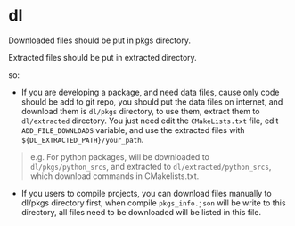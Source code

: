 dl
====

Downloaded files should be put in pkgs directory.

Extracted files should be put in extracted directory.

so:
* If you are developing a package, and need data files, cause only code should be add to git repo, you should put the data files on internet, and download them is `dl/pkgs` directory, to use them, extract them to `dl/extracted` directory. You just need edit the `CMakeLists.txt` file, edit `ADD_FILE_DOWNLOADS` variable, and use the extracted files with `${DL_EXTRACTED_PATH}/your_path`.
> e.g. For python packages, will be downloaded to `dl/pkgs/python_srcs`, and extracted to `dl/extracted/python_srcs`, which download commands in CMakelists.txt.

* If you users to compile projects, you can download files manually to dl/pkgs directory first, when compile `pkgs_info.json` will be write to this directory, all files need to be downloaded will be listed in this file.


